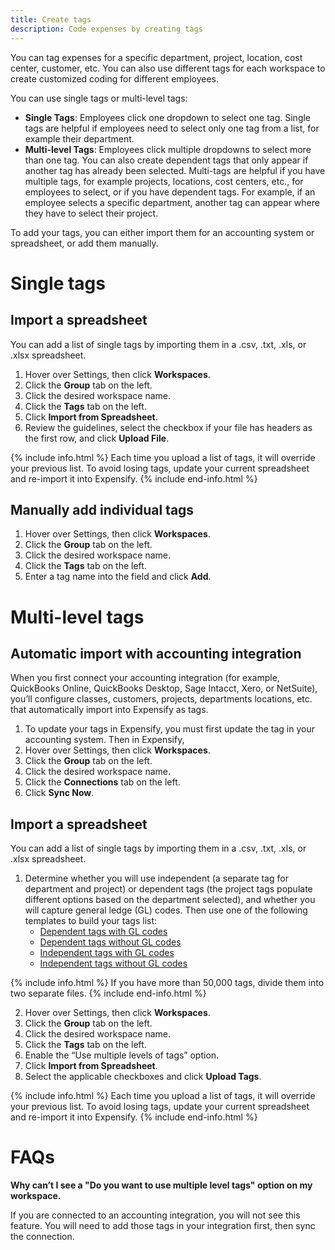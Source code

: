 ```yaml
---
title: Create tags
description: Code expenses by creating tags
---
```

<div id="expensify-classic" markdown="1">

You can tag expenses for a specific department, project, location, cost center, customer, etc. You can also use different tags for each workspace to create customized coding for different employees.

You can use single tags or multi-level tags:
- **Single Tags**: Employees click one dropdown to select one tag. Single tags are helpful if employees need to select only one tag from a list, for example their department.
- **Multi-level Tags**: Employees click multiple dropdowns to select more than one tag. You can also create dependent tags that only appear if another tag has already been selected. Multi-tags are helpful if you have multiple tags, for example projects, locations, cost centers, etc., for employees to select, or if you have dependent tags. For example, if an employee selects a specific department, another tag can appear where they have to select their project. 

To add your tags, you can either import them for an accounting system or spreadsheet, or add them manually.

# Single tags

## Import a spreadsheet

You can add a list of single tags by importing them in a .csv, .txt, .xls, or .xlsx spreadsheet. 

1. Hover over Settings, then click **Workspaces**. 
2. Click the **Group** tab on the left. 
3. Click the desired workspace name. 
4. Click the **Tags** tab on the left. 
5. Click **Import from Spreadsheet**.
6. Review the guidelines, select the checkbox if your file has headers as the first row, and click **Upload File**. 

{% include info.html %}
Each time you upload a list of tags, it will override your previous list. To avoid losing tags, update your current spreadsheet and re-import it into Expensify.
{% include end-info.html %}

## Manually add individual tags

1. Hover over Settings, then click **Workspaces**. 
2. Click the **Group** tab on the left. 
3. Click the desired workspace name. 
4. Click the **Tags** tab on the left. 
5. Enter a tag name into the field and click **Add**. 

# Multi-level tags

## Automatic import with accounting integration

When you first connect your accounting integration (for example, QuickBooks Online, QuickBooks Desktop, Sage Intacct, Xero, or NetSuite), you’ll configure classes, customers, projects, departments locations, etc. that automatically import into Expensify as tags.

1. To update your tags in Expensify, you must first update the tag in your accounting system. Then in Expensify, 
2. Hover over Settings, then click **Workspaces**. 
3. Click the **Group** tab on the left. 
4. Click the desired workspace name. 
5. Click the **Connections** tab on the left. 
6. Click **Sync Now**.

## Import a spreadsheet

You can add a list of single tags by importing them in a .csv, .txt, .xls, or .xlsx spreadsheet.

1. Determine whether you will use independent (a separate tag for department and project) or dependent tags (the project tags populate different options based on the department selected), and whether you will capture general ledge (GL) codes. Then use one of the following templates to build your tags list:
   - [Dependent tags with GL codes](https://community.expensify.com/home/leaving?allowTrusted=1&target=https%3A%2F%2Fus.v-cdn.net%2F6030147%2Fuploads%2FO7G7UWJCCFXC%2Fdependant-tag-with-gl-code-template.xlsx)
   - [Dependent tags without GL codes](https://community.expensify.com/home/leaving?allowTrusted=1&target=https%3A%2F%2Fus.v-cdn.net%2F6030147%2Fuploads%2FY7DCMUVLSHEO%2Fdependant-tag-without-gl-code-template.xlsx)
   - [Independent tags with GL codes](https://community.expensify.com/home/leaving?allowTrusted=1&target=https%3A%2F%2Fs3-us-west-1.amazonaws.com%2Fconcierge-responses-expensify-com%2Fuploads%252F1618929581886-Independent%2Bwith%2BGL%2Bcodes%2Bformat%2B-%2BSheet1.csv)
   - [Independent tags without GL codes](https://community.expensify.com/home/leaving?allowTrusted=1&target=https%3A%2F%2Fs3-us-west-1.amazonaws.com%2Fconcierge-responses-expensify-com%2Fuploads%252F1618929575401-Independent%2Bwithout%2BGL%2Bcodes%2Bformat%2B-%2BSheet1.csv)

{% include info.html %}
If you have more than 50,000 tags, divide them into two separate files.
{% include end-info.html %}

2. Hover over Settings, then click **Workspaces**. 
3. Click the **Group** tab on the left. 
4. Click the desired workspace name. 
5. Click the **Tags** tab on the left. 
6. Enable the “Use multiple levels of tags” option.
7. Click **Import from Spreadsheet**.
8. Select the applicable checkboxes and click **Upload Tags**.  

{% include info.html %}
Each time you upload a list of tags, it will override your previous list. To avoid losing tags, update your current spreadsheet and re-import it into Expensify.
{% include end-info.html %} 

# FAQs

**Why can’t I see a "Do you want to use multiple level tags" option on my workspace.** 

If you are connected to an accounting integration, you will not see this feature. You will need to add those tags in your integration first, then sync the connection.
 
</div>
